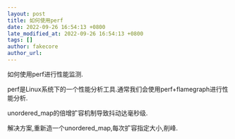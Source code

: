```yaml
---
layout: post
title: 如何使用perf
date: 2022-09-26 16:54:13 +0800
late_modified_at: 2022-09-26 16:54:13 +0800
tags: []
author: fakecore
author_url: 
---
```


如何使用perf进行性能监测.

perf是Linux系统下的一个性能分析工具.通常我们会使用perf+flamegraph进行性能分析.

unordered_map的倍增扩容机制导致抖动达毫秒级.

解决方案,重新造一个unordered_map,每次扩容指定大小,削峰.

